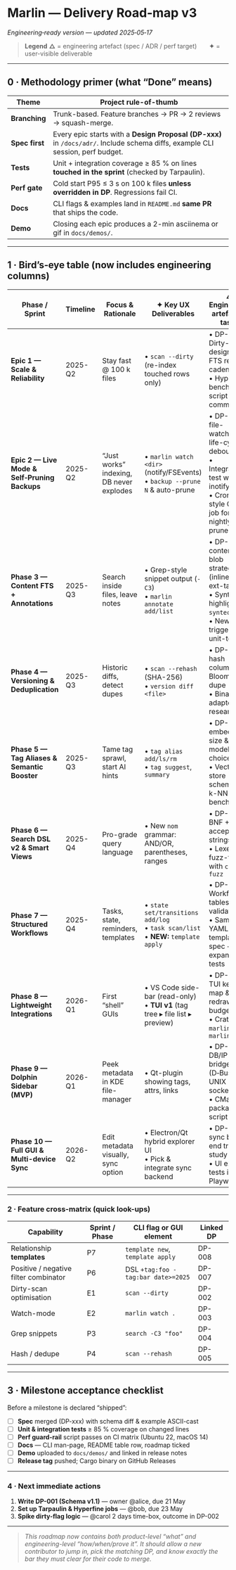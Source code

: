 # Marlin ― Delivery Road‑map **v3**

*Engineering‑ready version — updated 2025‑05‑17*

> **Legend**
> **△** = engineering artefact (spec / ADR / perf target)  **✦** = user-visible deliverable

---

## 0 · Methodology primer  (what “Done” means)

| Theme          | Project rule-of-thumb                                                                                                            |
| -------------- | -------------------------------------------------------------------------------------------------------------------------------- |
| **Branching**  | Trunk-based. Feature branches → PR → 2 reviews → squash-merge.                                                                   |
| **Spec first** | Every epic starts with a **Design Proposal (DP-xxx)** in `/docs/adr/`.   Include schema diffs, example CLI session, perf budget. |
| **Tests**      | Unit + integration coverage ≥ 85 % on lines **touched in the sprint** (checked by Tarpaulin).                                    |
| **Perf gate**  | Cold start P95 ≤ 3 s on 100 k files **unless overridden in DP**. Regressions fail CI.                                            |
| **Docs**       | CLI flags & examples land in `README.md` **same PR** that ships the code.                                                        |
| **Demo**       | Closing each epic produces a 2-min asciinema or gif in `docs/demos/`.                                                            |

---

## 1 · Bird’s‑eye table (now includes engineering columns)

| Phase / Sprint                                | Timeline | Focus & Rationale                        | ✦ Key UX Deliverables                                                                  | △ Engineering artefacts / tasks                                                                                                    | Definition of Done                                                                                       |
| --------------------------------------------- | -------- | ---------------------------------------- | -------------------------------------------------------------------------------------- | ---------------------------------------------------------------------------------------------------------------------------------- | -------------------------------------------------------------------------------------------------------- |
| **Epic 1 — Scale & Reliability**              | 2025-Q2  | Stay fast @ 100 k files                  | • `scan --dirty` (re-index touched rows only)                                          | • DP-002 Dirty-flag design + FTS rebuild cadence<br>• Hyperfine benchmark script committed                                         | Dirty scan vs full ≤ 15 % runtime on 100 k corpus; benchmark job passes                                  |
| **Epic 2 — Live Mode & Self‑Pruning Backups** | 2025-Q2  | “Just works” indexing, DB never explodes | • `marlin watch <dir>` (notify/FSEvents)<br>• `backup --prune N` & auto-prune          | • DP-003 file-watcher life-cycle & debouncing<br>• Integration test with inotify-sim <br>• Cron-style GitHub job for nightly prune | 8 h stress-watch alters 10 k files < 1 % misses; backup dir ≤ N                                          |
| **Phase 3 — Content FTS + Annotations**       | 2025-Q3  | Search inside files, leave notes         | • Grep-style snippet output (`-C3`)<br>• `marlin annotate add/list`                    | • DP-004 content-blob strategy (inline vs ext-table)<br>• Syntax-highlight via `syntect` PoC<br>• New FTS triggers unit-tested     | Indexes 1 GB corpus in ≤ 30 min; snippet CLI passes golden-file tests                                    |
| **Phase 4 — Versioning & Deduplication**      | 2025-Q3  | Historic diffs, detect dupes             | • `scan --rehash` (SHA-256)<br>• `version diff <file>`                                 | • DP-005 hash column + Bloom-de-dupe<br>• Binary diff adapter research                                                             | Diff on 10 MB file ≤ 500 ms; dupes listed via CLI                                                        |
| **Phase 5 — Tag Aliases & Semantic Booster**  | 2025-Q3  | Tame tag sprawl, start AI hints          | • `tag alias add/ls/rm`<br>• `tag suggest`, `summary`                                  | • DP-006 embeddings size & model choice<br>• Vector store schema + k-NN index bench                                                | 95 % of “foo/bar\~foo” alias look-ups resolve in one hop; suggest CLI returns ≤ 150 ms                   |
| **Phase 6 — Search DSL v2 & Smart Views**     | 2025-Q4  | Pro-grade query language                 | • New `nom` grammar: AND/OR, parentheses, ranges                                       | • DP-007 BNF + 30 acceptance strings<br>• Lexer fuzz-tests with `cargo-fuzz`                                                       | Old queries keep working (migration shim); 0 crashes in fuzz run ≥ 1 M cases                             |
| **Phase 7 — Structured Workflows**            | 2025-Q4  | Tasks, state, reminders, templates       | • `state set/transitions add/log`<br>• `task scan/list`<br>• **NEW:** `template apply` | • DP-008 Workflow tables & validation<br>• Sample YAML template spec + CLI expansion tests                                         | Create template, apply to 20 files → all attrs/link rows present; state graph denies illegal transitions |
| **Phase 8 — Lightweight Integrations**        | 2026-Q1  | First “shell” GUIs                       | • VS Code side-bar (read-only)<br>• **TUI v1** (tag tree ▸ file list ▸ preview)        | • DP-009 TUI key-map & redraw budget<br>• Crate split `marlin_core`, `marlin_tui`                                                  | TUI binary ≤ 2.0 MB; 10 k row scroll ≤ 4 ms redraw                                                       |
| **Phase 9 — Dolphin Sidebar (MVP)**           | 2026-Q1  | Peek metadata in KDE file-manager        | • Qt-plugin showing tags, attrs, links                                                 | • DP-010 DB/IP bridge (D‑Bus vs UNIX socket)<br>• CMake packaging script                                                           | Sidebar opens in ≤ 150 ms; passes KDE lint                                                               |
| **Phase 10 — Full GUI & Multi-device Sync**   | 2026-Q2  | Edit metadata visually, sync option      | • Electron/Qt hybrid explorer UI<br>• Pick & integrate sync backend                    | • DP-011 sync back-end trade-study<br>• UI e2e tests in Playwright                                                                 | Round-trip CRUD between two nodes in < 2 s; 25 GUI tests green                                           |

---

### 2 · Feature cross-matrix (quick look-ups)

| Capability                            | Sprint / Phase | CLI flag or GUI element            | Linked DP |
| ------------------------------------- | -------------- | ---------------------------------- | --------- |
| Relationship **templates**            | P7             | `template new`, `template apply`   | DP-008    |
| Positive / negative filter combinator | P6             | DSL `+tag:foo -tag:bar date>=2025` | DP-007    |
| Dirty-scan optimisation               | E1             | `scan --dirty`                     | DP-002    |
| Watch-mode                            | E2             | `marlin watch .`                   | DP-003    |
| Grep snippets                         | P3             | `search -C3 "foo"`                 | DP-004    |
| Hash / dedupe                         | P4             | `scan --rehash`                    | DP-005    |

---

## 3 · Milestone acceptance checklist

Before a milestone is declared “shipped”:

* [ ] **Spec** merged (DP-xxx) with schema diff & example ASCII-cast
* [ ] **Unit & integration tests** ≥ 85 % coverage on changed lines
* [ ] **Perf guard-rail** script passes on CI matrix (Ubuntu 22, macOS 14)
* [ ] **Docs** — CLI man-page, README table row, roadmap ticked
* [ ] **Demo** uploaded to `docs/demos/` and linked in release notes
* [ ] **Release tag** pushed; Cargo binary on GitHub Releases

---

### 4 · Next immediate actions

1. **Write DP-001 (Schema v1.1)** — owner @alice, due 21 May
2. **Set up Tarpaulin & Hyperfine jobs** — @bob, due 23 May
3. **Spike dirty-flag logic** — @carol 2 days time-box, outcome in DP-002

---

> *This roadmap now contains both product-level “what” and engineering-level “how/when/prove it”.  It should allow a new contributor to jump in, pick the matching DP, and know exactly the bar they must clear for their code to merge.*
